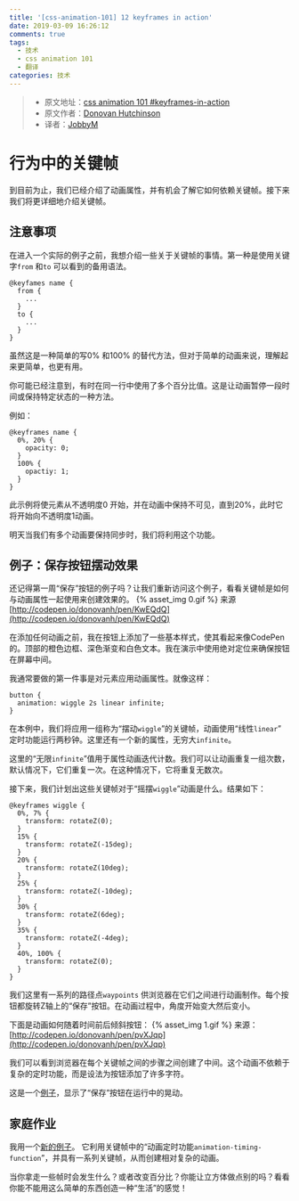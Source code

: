 ```yaml
---
title: '[css-animation-101] 12 keyframes in action'
date: 2019-03-09 16:26:12
comments: true
tags:
  - 技术
  - css animation 101
  - 翻译
categories: 技术
---
```


> * 原文地址：[css animation 101 #keyframes-in-action](https://cssanimation.rocks/css-animation-101/#keyframes-in-action)
> * 原文作者：[Donovan Hutchinson](https://cssanimation.rocks/)
> * 译者：[JobbyM](https://github.com/JobbyM)

# 行为中的关键帧
到目前为止，我们已经介绍了动画属性，并有机会了解它如何依赖关键帧。接下来我们将更详细地介绍关键帧。

<!--more-->

## 注意事项
在进入一个实际的例子之前，我想介绍一些关于关键帧的事情。第一种是使用关键字`from` 和`to` 可以看到的备用语法。
```
@keyfames name {
  from {
    ...
  }
  to {
    ...
  }
}
```

虽然这是一种简单的写0% 和100% 的替代方法，但对于简单的动画来说，理解起来更简单，也更有用。

你可能已经注意到，有时在同一行中使用了多个百分比值。这是让动画暂停一段时间或保持特定状态的一种方法。

例如：
```
@keyframes name {
  0%, 20% {
    opacity: 0;
  }
  100% {
    opactiy: 1;
  }
}
```

此示例将使元素从不透明度0 开始，并在动画中保持不可见，直到20%，此时它将开始向不透明度1动画。

明天当我们有多个动画要保持同步时，我们将利用这个功能。

## 例子：保存按钮摆动效果
还记得第一周“保存”按钮的例子吗？让我们重新访问这个例子，看看关键帧是如何与动画属性一起使用来创建效果的。
{% asset_img 0.gif %}
来源[http://codepen.io/donovanh/pen/KwEQdQ](http://codepen.io/donovanh/pen/KwEQdQ)

在添加任何动画之前，我在按钮上添加了一些基本样式，使其看起来像CodePen 的。顶部的橙色边框、深色渐变和白色文本。我在演示中使用绝对定位来确保按钮在屏幕中间。

我通常要做的第一件事是对元素应用动画属性。就像这样：
```
button {
  animation: wiggle 2s linear infinite;
}
```

在本例中，我们将应用一组称为“摆动`wiggle`”的关键帧，动画使用“线性`linear`” 定时功能运行两秒钟。这里还有一个新的属性，无穷大`infinite`。

这里的“无限`infinite`”值用于属性动画迭代计数。我们可以让动画重复一组次数，默认情况下，它们重复一次。在这种情况下，它将重复无数次。

接下来，我们计划出这些关键帧对于“摇摆`wiggle`”动画是什么。结果如下：
```
@keyframes wiggle {
  0%, 7% {
    transform: rotateZ(0);
  }
  15% {
    transform: rotateZ(-15deg);
  }
  20% {
    transform: rotateZ(10deg);
  }
  25% {
    transform: rotateZ(-10deg);
  }
  30% {
    transform: rotateZ(6deg);
  }
  35% {
    transform: rotateZ(-4deg);
  }
  40%, 100% {
    transform: rotateZ(0);
  }
}
```

我们这里有一系列的路径点`waypoints` 供浏览器在它们之间进行动画制作。每个按钮都旋转Z轴上的“保存”按钮。在动画过程中，角度开始变大然后变小。

下面是动画如何随着时间前后倾斜按钮：
{% asset_img 1.gif %}
来源：[http://codepen.io/donovanh/pen/pvXJqp](http://codepen.io/donovanh/pen/pvXJqp)

我们可以看到浏览器在每个关键帧之间的步骤之间创建了中间。这个动画不依赖于复杂的定时功能，而是设法为按钮添加了许多字符。

这是一个[例子](http://codepen.io/donovanh/pen/KwEQdQ)，显示了“保存”按钮在运行中的晃动。

## 家庭作业
我用一个[新的例子](http://codepen.io/donovanh/pen/azgjMz?editors=010)。 它利用关键帧中的“动画定时功能`animation-timing-function`”，并具有一系列关键帧，从而创建相对复杂的动画。

当你拿走一些帧时会发生什么？或者改变百分比？你能让立方体做点别的吗？看看你能不能用这么简单的东西创造一种“生活”的感觉！
